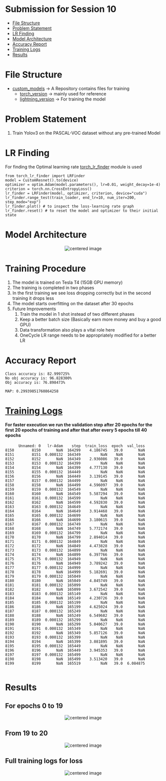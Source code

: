 # Submission for Session 10
- [File Structure](#File-Structure)
- [Problem Statement](#Problem-Statement)
- [LR Finding](#LR-Finding)
- [Model Architecture](#Model-Architecture)
- [Accuracy Report](#Accuracy-Report)
- [Training Logs](#Training-Logs)
- [Results](#Results)

# File Structure 
* [custom_models](https://github.com/deepanshudashora/custom_models) -> A Repository contains files for training
    * [torch_version](https://github.com/deepanshudashora/ERAV1/tree/master/session13/torch_version) -> mainly used for reference 
    * [lightning_version](https://github.com/deepanshudashora/ERAV1/tree/master/session13/lightning_version) -> For training the model

# Problem Statement
1. Train Yolov3 on the PASCAL-VOC dataset without any pre-trained Model

# LR Finding 

For finding the Optimal learning rate [torch_lr_finder](https://github.com/davidtvs/pytorch-lr-finder) module is used

```
from torch_lr_finder import LRFinder
model = CustomResnet().to(device)
optimizer = optim.Adam(model.parameters(), lr=0.01, weight_decay=1e-4)
criterion = torch.nn.CrossEntropyLoss()
lr_finder = LRFinder(model, optimizer, criterion, device="cuda")
lr_finder.range_test(train_loader, end_lr=10, num_iter=200, step_mode="exp")
lr_finder.plot() # to inspect the loss-learning rate graph
lr_finder.reset() # to reset the model and optimizer to their initial state
```

# Model Architecture

<p align="center">
    <img src="images/architecture.png" alt="centered image" />
</p>

# Training Procedure

1. The model is trained on Tesla T4 (15GB GPU memory)
2. The training is completed in two phases
3. In the first training we see loss dropping correctly but in the second training it drops less
4. The model starts overfitting on the dataset after 30 epochs
5. Future Improvements
     1. Train the model in 1 shot instead of two different phases
     2. Keep a better batch size (Basically earn more money and buy a good GPU)
     3. Data transformation also plays a vital role here
     4. OneCycle LR range needs to be appropriately modified for a better LR

# Accuracy Report

```
Class accuracy is: 82.999725%
No obj accuracy is: 96.828300%
Obj accuracy is: 76.898473%

MAP: 0.29939851760864258

```

# [Training Logs](https://github.com/deepanshudashora/ERAV1/blob/master/session13/lightning_version/merged_logs.csv)

#### For faster execution we run the validation step after 20 epochs for the first 20 epochs of training and after that after every 5 epochs till 40 epochs

```
      Unnamed: 0   lr-Adam    step  train_loss  epoch  val_loss
8150        8150       NaN  164299    4.186745   39.0       NaN
8151        8151  0.000132  164349         NaN    NaN       NaN
8152        8152       NaN  164349    2.936086   39.0       NaN
8153        8153  0.000132  164399         NaN    NaN       NaN
8154        8154       NaN  164399    4.777130   39.0       NaN
8155        8155  0.000132  164449         NaN    NaN       NaN
8156        8156       NaN  164449    3.139145   39.0       NaN
8157        8157  0.000132  164499         NaN    NaN       NaN
8158        8158       NaN  164499    4.596097   39.0       NaN
8159        8159  0.000132  164549         NaN    NaN       NaN
8160        8160       NaN  164549    5.587294   39.0       NaN
8161        8161  0.000132  164599         NaN    NaN       NaN
8162        8162       NaN  164599    4.592830   39.0       NaN
8163        8163  0.000132  164649         NaN    NaN       NaN
8164        8164       NaN  164649    3.914468   39.0       NaN
8165        8165  0.000132  164699         NaN    NaN       NaN
8166        8166       NaN  164699    3.180615   39.0       NaN
8167        8167  0.000132  164749         NaN    NaN       NaN
8168        8168       NaN  164749    5.772174   39.0       NaN
8169        8169  0.000132  164799         NaN    NaN       NaN
8170        8170       NaN  164799    2.894014   39.0       NaN
8171        8171  0.000132  164849         NaN    NaN       NaN
8172        8172       NaN  164849    4.473828   39.0       NaN
8173        8173  0.000132  164899         NaN    NaN       NaN
8174        8174       NaN  164899    6.397766   39.0       NaN
8175        8175  0.000132  164949         NaN    NaN       NaN
8176        8176       NaN  164949    3.789242   39.0       NaN
8177        8177  0.000132  164999         NaN    NaN       NaN
8178        8178       NaN  164999    5.182691   39.0       NaN
8179        8179  0.000132  165049         NaN    NaN       NaN
8180        8180       NaN  165049    4.845749   39.0       NaN
8181        8181  0.000132  165099         NaN    NaN       NaN
8182        8182       NaN  165099    3.672542   39.0       NaN
8183        8183  0.000132  165149         NaN    NaN       NaN
8184        8184       NaN  165149    4.230726   39.0       NaN
8185        8185  0.000132  165199         NaN    NaN       NaN
8186        8186       NaN  165199    4.625024   39.0       NaN
8187        8187  0.000132  165249         NaN    NaN       NaN
8188        8188       NaN  165249    6.549682   39.0       NaN
8189        8189  0.000132  165299         NaN    NaN       NaN
8190        8190       NaN  165299    5.040627   39.0       NaN
8191        8191  0.000132  165349         NaN    NaN       NaN
8192        8192       NaN  165349    5.857126   39.0       NaN
8193        8193  0.000132  165399         NaN    NaN       NaN
8194        8194       NaN  165399    3.081895   39.0       NaN
8195        8195  0.000132  165449         NaN    NaN       NaN
8196        8196       NaN  165449    3.945353   39.0       NaN
8197        8197  0.000132  165499         NaN    NaN       NaN
8198        8198       NaN  165499    3.513420   39.0       NaN
8199        8199       NaN  165519         NaN   39.0  6.084875


```

# Results

## For epochs 0 to 19

<p align="center">
    <img src="images/train_logs_1.png" alt="centered image" />
</p>

## From 19 to 20

<p align="center">
    <img src="images/train_logs_2.png" alt="centered image" />
</p>

## Full training logs for loss

<p align="center">
    <img src="images/full_training.png" alt="centered image" />
</p>

